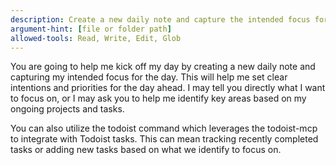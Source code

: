 ```yaml
---
description: Create a new daily note and capture the intended focus for the day.
argument-hint: [file or folder path]
allowed-tools: Read, Write, Edit, Glob
---
```


You are going to help me kick off my day by creating a new daily note and capturing my intended focus for the day.
This will help me set clear intentions and priorities for the day ahead. I may tell you directly what I want to focus on, or I may ask you to help me identify key areas based on my ongoing projects and tasks.

You can also utilize the todoist command which leverages the todoist-mcp to integrate with Todoist tasks. This can mean
tracking recently completed tasks or adding new tasks based on what we identify to focus on.
